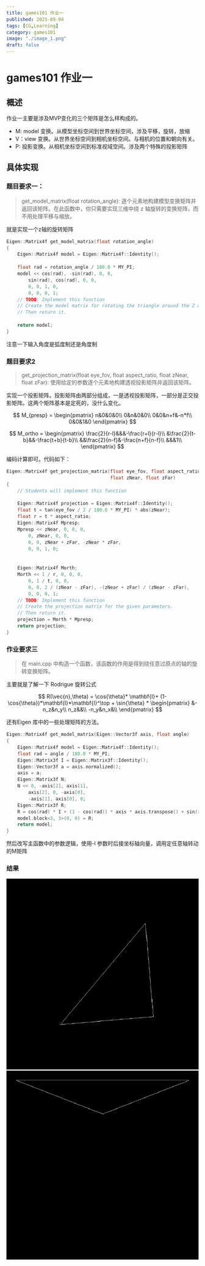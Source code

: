 ```yaml
---
title: games101 作业一
published: 2025-09-04
tags: [CG,Learning]
category: games101
image: "./image_1.png"
draft: false
---
```


# games101 作业一

## 概述

作业一主要是涉及MVP变化的三个矩阵是怎么样构成的。

- M: model 变换。从模型坐标空间到世界坐标空间，涉及平移，旋转，放缩
- V：view 变换。从世界坐标空间到相机坐标空间。与相机的位置和朝向有关。
- P: 投影变换。从相机坐标空间到标准视域空间。涉及两个特殊的投影矩阵

## 具体实现

### 题目要求一：

> get_model_matrix(float rotation_angle): 逐个元素地构建模型变换矩阵并返回该矩阵。在此函数中，你只需要实现三维中绕 z 轴旋转的变换矩阵，而不用处理平移与缩放。

就是实现一个z轴的旋转矩阵

``` c++
Eigen::Matrix4f get_model_matrix(float rotation_angle)
{
    Eigen::Matrix4f model = Eigen::Matrix4f::Identity();

    float rad = rotation_angle / 180.0 * MY_PI;
    model << cos(rad), -sin(rad), 0, 0,
        sin(rad), cos(rad), 0, 0,
        0, 0, 1, 0,
        0, 0, 0, 1;
    // TODO: Implement this function
    // Create the model matrix for rotating the triangle around the Z axis.
    // Then return it.

    return model;
}
```
注意一下输入角度是弧度制还是角度制

### 题目要求2

> get_projection_matrix(float eye_fov, float aspect_ratio, float zNear, float zFar): 使用给定的参数逐个元素地构建透视投影矩阵并返回该矩阵。

实现一个投影矩阵。投影矩阵由两部分组成，一是透视投影矩阵，一部分是正交投影矩阵。这两个矩阵基本是定死的，没什么变化。


$$
M_{presp} = \begin{pmatrix}
    n&0&0&0\\
    0&n&0&0\\
    0&0&n+f&-n*f\\
    0&0&1&0
\end{pmatrix} 
$$

$$ 
M_ortho = \begin{pmatrix}
    \frac{2}{r-l}&&&-\frac{r+l}{r-l}\\
    &\frac{2}{t-b}&&-\frac{t+b}{t-b}\\
    &&\frac{2}{n-f}&-\frac{n+f}{n-f}\\
    &&&1\\
\end{pmatrix}
$$

编码计算即可。代码如下：
```c++
Eigen::Matrix4f get_projection_matrix(float eye_fov, float aspect_ratio,
                                      float zNear, float zFar)
{
    // Students will implement this function

    Eigen::Matrix4f projection = Eigen::Matrix4f::Identity();
    float t = tan(eye_fov / 2 / 180.0 * MY_PI) * abs(zNear);
    float r = t * aspect_ratio;
    Eigen::Matrix4f Mpresp;
    Mpresp << zNear, 0, 0, 0,
        0, zNear, 0, 0,
        0, 0, zNear + zFar, -zNear * zFar,
        0, 0, 1, 0;


    Eigen::Matrix4f Morth;
    Morth << 1 / r, 0, 0, 0,
        0, 1 / t, 0, 0,
        0, 0, 2 / (zNear - zFar), -(zNear + zFar) / (zNear - zFar),
        0, 0, 0, 1;
    // TODO: Implement this function
    // Create the projection matrix for the given parameters.
    // Then return it.
    projection = Morth * Mpresp;
    return projection;
}
```

### 作业要求三

> 在 main.cpp 中构造一个函数，该函数的作用是得到绕任意过原点的轴的旋转变换矩阵。


主要就是了解一下 Rodrigue 旋转公式

$$
R(\vec{n},\theta) = \cos{\theta}* \mathbf{I}+ (1-\cos{\theta})*\mathbf{I}*\mathbf{I}^\top  + \sin{\theta} * \begin{pmatrix}
    &-n_z&n_y\\
    n_z&&\\
    -n_y&n_x&\\
\end{pmatrix}
$$


还有Eigen 库中的一些处理矩阵的方法。

```c++
Eigen::Matrix4f get_model_matrix(Eigen::Vector3f axis, float angle)
{
    Eigen::Matrix4f model = Eigen::Matrix4f::Identity();
    float rad = angle / 180.0 * MY_PI;
    Eigen::Matrix3f I = Eigen::Matrix3f::Identity();
    Eigen::Vector3f a = axis.normalized();
    axis = a;
    Eigen::Matrix3f N;
    N << 0, -axis[2], axis[1],
        axis[2], 0, -axis[0],
        -axis[1], axis[0], 0;
    Eigen::Matrix3f R;
    R = cos(rad) * I + (1 - cos(rad)) * axis * axis.transpose() + sin(rad) * N;
    model.block<3, 3>(0, 0) = R;
    return model;
}
```

然后改写主函数中的参数逻辑，使用-l 参数时后接坐标轴向量，调用定任意轴转动的M矩阵

### 结果

![](./image_1.png)
![](./image_2.png)